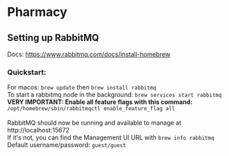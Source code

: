 # Pharmacy

## Setting up RabbitMQ

Docs: https://www.rabbitmq.com/docs/install-homebrew
<br>
### Quickstart:
For macos: `brew update` then `brew install rabbitmq`
<br>
To start a rabbitmq node in the background: `brew services start rabbitmq`
<br>
<strong>VERY IMPORTANT: Enable all feature flags with this command:</strong> `/opt/homebrew/sbin/rabbitmqctl enable_feature_flag all`
<br><br>
RabbitMQ should now be running and available to manage at http://localhost:15672
<br>
If it's not, you can find the Management UI URL with `brew info rabbitmq`
<br>
Default username/password: `guest/guest`